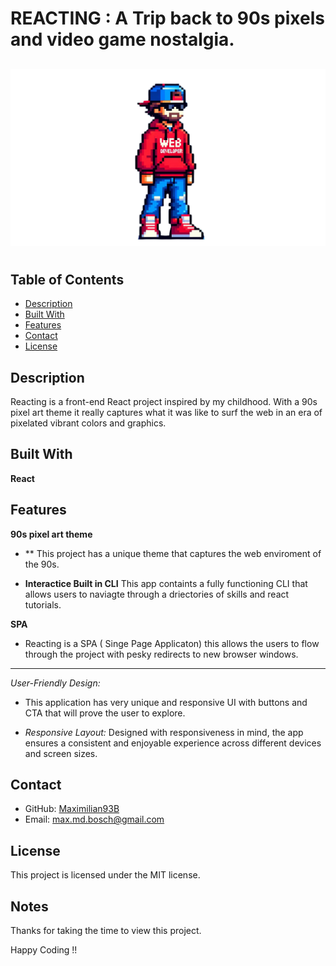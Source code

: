 # REACTING : A Trip back to 90s pixels and video game nostalgia.


##

![Reacting](./src/assets/svg/ReactAvatar.svg)
#

## Table of Contents
- [Description](#description)
- [Built With](#built-with)
- [Features](#features)
- [Contact](#contact)
- [License](#license)


## Description
Reacting is a front-end React project inspired by my childhood. With a 90s pixel art theme it really captures what it was like to surf the web in an era of pixelated vibrant colors and graphics. 

## Built With
**React**

## Features

**90s pixel art theme**

- ** This project has a unique theme that captures the web enviroment of the 90s. 

- **Interactice Built in CLI** This app containts a fully functioning CLI that allows users to naviagte through a driectories of skills and react tutorials.

**SPA** 

- Reacting is a SPA ( Singe Page Applicaton) this allows the users to flow through the project with pesky redirects to new browser windows. 

**** 
*User-Friendly Design:* 

 - This application has very unique and responsive UI with buttons and CTA that will prove the user to explore. 

- *Responsive Layout:* Designed with responsiveness in mind, the app ensures a consistent and enjoyable experience across different devices and screen sizes.

## Contact

- GitHub: [Maximilian93B](https://github.com/Maximilian93B)
- Email: [max.md.bosch@gmail.com](mailto:max.md.bosch@gmail.com)

## License
This project is licensed under the MIT license.

## Notes
Thanks for taking the time to view this project.

Happy Coding !!